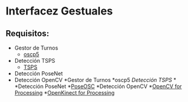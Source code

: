 # Interfacez Gestuales #

## Requisitos: ##
* Gestor de Turnos
    * [oscp5](http://www.sojamo.de/libraries/oscP5/) 
* Detección TSPS
    * [TSPS](https://www.tsps.cc/) 
* Detección PoseNet
* Detección OpenCV
*Gestor de Turnos
     *oscp5
*Detección TSPS*
     *
*Detección PoseNet
     *[PoseOSC](https://github.com/LingDong-/PoseOSC/releases/tag/0.0.3)
*Detección OpenCV
    *[OpenCV for Processing](https://github.com/atduskgreg/opencv-processing/releases) 
    *[OpenKinect for Processing](https://github.com/shiffman/OpenKinect-for-Processing)
